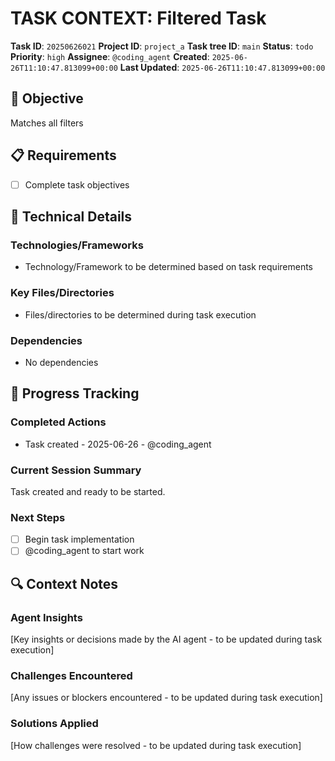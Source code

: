 # TASK CONTEXT: Filtered Task

**Task ID**: `20250626021`
**Project ID**: `project_a`
**Task tree ID**: `main`
**Status**: `todo`
**Priority**: `high`
**Assignee**: `@coding_agent`
**Created**: `2025-06-26T11:10:47.813099+00:00`
**Last Updated**: `2025-06-26T11:10:47.813099+00:00`

## 🎯 Objective
Matches all filters

## 📋 Requirements
- [ ] Complete task objectives

## 🔧 Technical Details
### Technologies/Frameworks
- Technology/Framework to be determined based on task requirements

### Key Files/Directories
- Files/directories to be determined during task execution

### Dependencies
- No dependencies

## 🚀 Progress Tracking
### Completed Actions
- Task created - 2025-06-26 - @coding_agent

### Current Session Summary
Task created and ready to be started.

### Next Steps
- [ ] Begin task implementation
- [ ] @coding_agent to start work

## 🔍 Context Notes
### Agent Insights
[Key insights or decisions made by the AI agent - to be updated during task execution]

### Challenges Encountered
[Any issues or blockers encountered - to be updated during task execution]

### Solutions Applied
[How challenges were resolved - to be updated during task execution]
